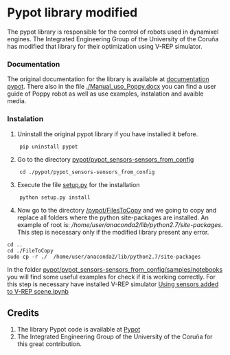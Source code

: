 # Pypot library modified
The pypot library is responsible for
the control of robots used in dynamixel engines. The Integrated Engineering Group of the University of the Coruña has modified that library for their optimization using V-REP simulator.

### Documentation
The original documentation for the library is available at [documentation pypot](http://poppy-project.github.io/pypot/). There also in the file [./Manual_uso_Poppy.docx](Manual_uso_Poppy.docx) you can find a user guide of Poppy robot as well as use examples, instalation and  avaible media.

### Instalation
1. Uninstall the original pypot library if you have installed it before.
```
	pip uninstall pypot
```
2. Go to the directory [pypot/pypot_sensors-sensors_from_config](./pypot/pypot_sensors-sensors_from_config)
```
	cd ./pypot/pypot_sensors-sensors_from_config
```
3. Execute the file [setup.py](./pypot/pypot_sensors-sensors_from_config/setup.py) for the installation
```
	python setup.py install
```
4. Now go to the directory [/pypot/FilesToCopy](./pypot/FilesToCopy) and we going to copy and replace all folders where the python site-packages are installed. An example of root is:
*/home/user/anaconda2/lib/python2.7/site-packages*.
This step is necessary only if the modified library present any error.
```
cd ..
cd ./FileToCopy
sudo cp -r ./  /home/user/anaconda2/lib/python2.7/site-packages
```

In the folder [pypot/pypot_sensors-sensors_from_config/samples/notebooks](./pypot/pypot_sensors-sensors_from_config/samples/notebooks) you will find some useful examples for check if it is working correctly. For this step is necessary have installed V-REP simulator [Using sensors added to V-REP scene.ipynb](./pypot/pypot_sensors-sensors_from_config/samples/notebooks/sensors_usage/Using_sensors_added_to_V-REP_scene.ipynb)
## Credits
1. The library Pypot code is available at [Pypot](https://github.com/poppy-project/pypot)
2. The Integrated Engineering Group of the University of the Coruña for this great contribution.